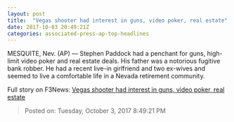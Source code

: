 ```yaml
---
layout: post
title:  "Vegas shooter had interest in guns, video poker, real estate"
date: 2017-10-03 20:49:21Z
categories: associated-press-ap-top-headlines
---
```


MESQUITE, Nev. (AP) — Stephen Paddock had a penchant for guns, high-limit video poker and real estate deals. His father was a notorious fugitive bank robber. He had a recent live-in girlfriend and two ex-wives and seemed to live a comfortable life in a Nevada retirement community.


Full story on F3News: [Vegas shooter had interest in guns, video poker, real estate](http://www.f3nws.com/n/2ajzrC)

> Posted on: Tuesday, October 3, 2017 8:49:21 PM

